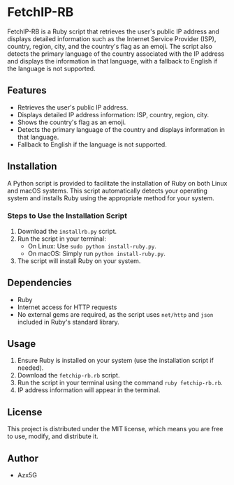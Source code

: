 # FetchIP-RB

FetchIP-RB is a Ruby script that retrieves the user's public IP address and displays detailed information such as the Internet Service Provider (ISP), country, region, city, and the country's flag as an emoji. The script also detects the primary language of the country associated with the IP address and displays the information in that language, with a fallback to English if the language is not supported.

## Features

- Retrieves the user's public IP address.
- Displays detailed IP address information: ISP, country, region, city.
- Shows the country's flag as an emoji.
- Detects the primary language of the country and displays information in that language.
- Fallback to English if the language is not supported.

## Installation

A Python script is provided to facilitate the installation of Ruby on both Linux and macOS systems. This script automatically detects your operating system and installs Ruby using the appropriate method for your system.

### Steps to Use the Installation Script

1. Download the `installrb.py` script.
2. Run the script in your terminal:
    - On Linux: Use `sudo python install-ruby.py`.
    - On macOS: Simply run `python install-ruby.py`.
3. The script will install Ruby on your system.

## Dependencies

- Ruby
- Internet access for HTTP requests
- No external gems are required, as the script uses `net/http` and `json` included in Ruby's standard library.

## Usage

1. Ensure Ruby is installed on your system (use the installation script if needed).
2. Download the `fetchip-rb.rb` script.
3. Run the script in your terminal using the command `ruby fetchip-rb.rb`.
4. IP address information will appear in the terminal.

## License

This project is distributed under the MIT license, which means you are free to use, modify, and distribute it.

## Author

- Azx5G
